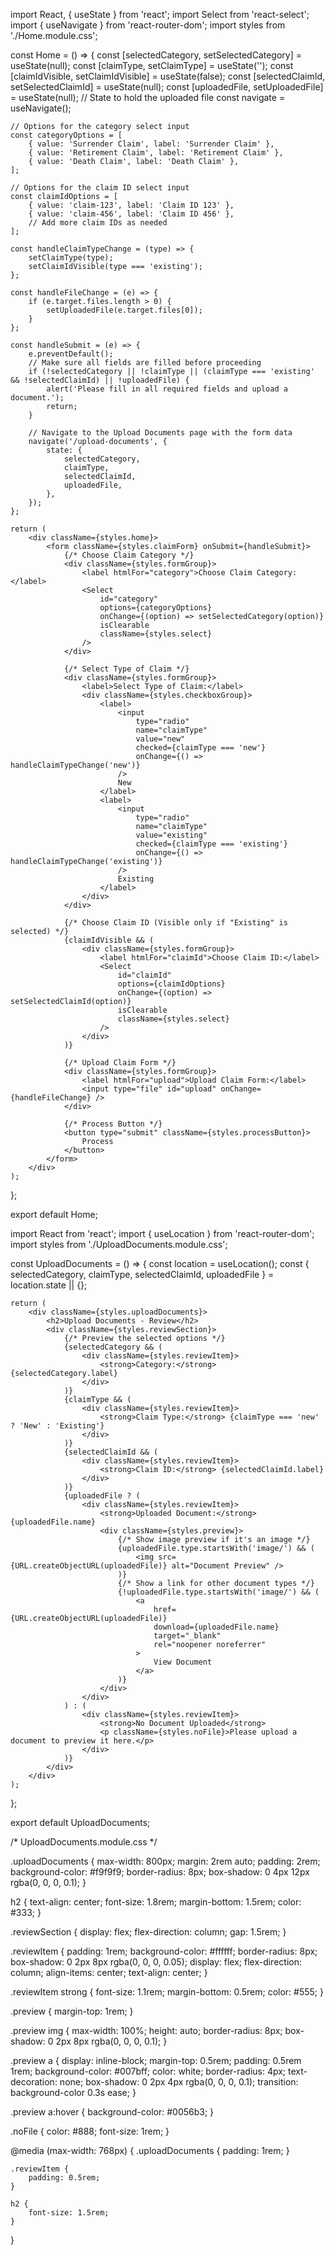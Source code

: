 import React, { useState } from 'react';
import Select from 'react-select';
import { useNavigate } from 'react-router-dom';
import styles from './Home.module.css';

const Home = () => {
    const [selectedCategory, setSelectedCategory] = useState(null);
    const [claimType, setClaimType] = useState('');
    const [claimIdVisible, setClaimIdVisible] = useState(false);
    const [selectedClaimId, setSelectedClaimId] = useState(null);
    const [uploadedFile, setUploadedFile] = useState(null); // State to hold the uploaded file
    const navigate = useNavigate();

    // Options for the category select input
    const categoryOptions = [
        { value: 'Surrender Claim', label: 'Surrender Claim' },
        { value: 'Retirement Claim', label: 'Retirement Claim' },
        { value: 'Death Claim', label: 'Death Claim' },
    ];

    // Options for the claim ID select input
    const claimIdOptions = [
        { value: 'claim-123', label: 'Claim ID 123' },
        { value: 'claim-456', label: 'Claim ID 456' },
        // Add more claim IDs as needed
    ];

    const handleClaimTypeChange = (type) => {
        setClaimType(type);
        setClaimIdVisible(type === 'existing');
    };

    const handleFileChange = (e) => {
        if (e.target.files.length > 0) {
            setUploadedFile(e.target.files[0]);
        }
    };

    const handleSubmit = (e) => {
        e.preventDefault();
        // Make sure all fields are filled before proceeding
        if (!selectedCategory || !claimType || (claimType === 'existing' && !selectedClaimId) || !uploadedFile) {
            alert('Please fill in all required fields and upload a document.');
            return;
        }

        // Navigate to the Upload Documents page with the form data
        navigate('/upload-documents', {
            state: {
                selectedCategory,
                claimType,
                selectedClaimId,
                uploadedFile,
            },
        });
    };

    return (
        <div className={styles.home}>
            <form className={styles.claimForm} onSubmit={handleSubmit}>
                {/* Choose Claim Category */}
                <div className={styles.formGroup}>
                    <label htmlFor="category">Choose Claim Category:</label>
                    <Select
                        id="category"
                        options={categoryOptions}
                        onChange={(option) => setSelectedCategory(option)}
                        isClearable
                        className={styles.select}
                    />
                </div>

                {/* Select Type of Claim */}
                <div className={styles.formGroup}>
                    <label>Select Type of Claim:</label>
                    <div className={styles.checkboxGroup}>
                        <label>
                            <input
                                type="radio"
                                name="claimType"
                                value="new"
                                checked={claimType === 'new'}
                                onChange={() => handleClaimTypeChange('new')}
                            />
                            New
                        </label>
                        <label>
                            <input
                                type="radio"
                                name="claimType"
                                value="existing"
                                checked={claimType === 'existing'}
                                onChange={() => handleClaimTypeChange('existing')}
                            />
                            Existing
                        </label>
                    </div>
                </div>

                {/* Choose Claim ID (Visible only if "Existing" is selected) */}
                {claimIdVisible && (
                    <div className={styles.formGroup}>
                        <label htmlFor="claimId">Choose Claim ID:</label>
                        <Select
                            id="claimId"
                            options={claimIdOptions}
                            onChange={(option) => setSelectedClaimId(option)}
                            isClearable
                            className={styles.select}
                        />
                    </div>
                )}

                {/* Upload Claim Form */}
                <div className={styles.formGroup}>
                    <label htmlFor="upload">Upload Claim Form:</label>
                    <input type="file" id="upload" onChange={handleFileChange} />
                </div>

                {/* Process Button */}
                <button type="submit" className={styles.processButton}>
                    Process
                </button>
            </form>
        </div>
    );
};

export default Home;


import React from 'react';
import { useLocation } from 'react-router-dom';
import styles from './UploadDocuments.module.css';

const UploadDocuments = () => {
    const location = useLocation();
    const { selectedCategory, claimType, selectedClaimId, uploadedFile } = location.state || {};

    return (
        <div className={styles.uploadDocuments}>
            <h2>Upload Documents - Review</h2>
            <div className={styles.reviewSection}>
                {/* Preview the selected options */}
                {selectedCategory && (
                    <div className={styles.reviewItem}>
                        <strong>Category:</strong> {selectedCategory.label}
                    </div>
                )}
                {claimType && (
                    <div className={styles.reviewItem}>
                        <strong>Claim Type:</strong> {claimType === 'new' ? 'New' : 'Existing'}
                    </div>
                )}
                {selectedClaimId && (
                    <div className={styles.reviewItem}>
                        <strong>Claim ID:</strong> {selectedClaimId.label}
                    </div>
                )}
                {uploadedFile ? (
                    <div className={styles.reviewItem}>
                        <strong>Uploaded Document:</strong> {uploadedFile.name}
                        <div className={styles.preview}>
                            {/* Show image preview if it's an image */}
                            {uploadedFile.type.startsWith('image/') && (
                                <img src={URL.createObjectURL(uploadedFile)} alt="Document Preview" />
                            )}
                            {/* Show a link for other document types */}
                            {!uploadedFile.type.startsWith('image/') && (
                                <a
                                    href={URL.createObjectURL(uploadedFile)}
                                    download={uploadedFile.name}
                                    target="_blank"
                                    rel="noopener noreferrer"
                                >
                                    View Document
                                </a>
                            )}
                        </div>
                    </div>
                ) : (
                    <div className={styles.reviewItem}>
                        <strong>No Document Uploaded</strong>
                        <p className={styles.noFile}>Please upload a document to preview it here.</p>
                    </div>
                )}
            </div>
        </div>
    );
};

export default UploadDocuments;


/* UploadDocuments.module.css */

.uploadDocuments {
    max-width: 800px;
    margin: 2rem auto;
    padding: 2rem;
    background-color: #f9f9f9;
    border-radius: 8px;
    box-shadow: 0 4px 12px rgba(0, 0, 0, 0.1);
}

h2 {
    text-align: center;
    font-size: 1.8rem;
    margin-bottom: 1.5rem;
    color: #333;
}

.reviewSection {
    display: flex;
    flex-direction: column;
    gap: 1.5rem;
}

.reviewItem {
    padding: 1rem;
    background-color: #ffffff;
    border-radius: 8px;
    box-shadow: 0 2px 8px rgba(0, 0, 0, 0.05);
    display: flex;
    flex-direction: column;
    align-items: center;
    text-align: center;
}

.reviewItem strong {
    font-size: 1.1rem;
    margin-bottom: 0.5rem;
    color: #555;
}

.preview {
    margin-top: 1rem;
}

.preview img {
    max-width: 100%;
    height: auto;
    border-radius: 8px;
    box-shadow: 0 2px 8px rgba(0, 0, 0, 0.1);
}

.preview a {
    display: inline-block;
    margin-top: 0.5rem;
    padding: 0.5rem 1rem;
    background-color: #007bff;
    color: white;
    border-radius: 4px;
    text-decoration: none;
    box-shadow: 0 2px 4px rgba(0, 0, 0, 0.1);
    transition: background-color 0.3s ease;
}

.preview a:hover {
    background-color: #0056b3;
}

.noFile {
    color: #888;
    font-size: 1rem;
}

@media (max-width: 768px) {
    .uploadDocuments {
        padding: 1rem;
    }

    .reviewItem {
        padding: 0.5rem;
    }

    h2 {
        font-size: 1.5rem;
    }
}
